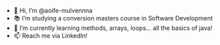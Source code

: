 - 👋 Hi, I’m @aoife-mulvennna
- 📚 I’m studying a conversion masters course in Software Development
- 🌱 I’m currently learning methods, arrays, loops... all the basics of java!
- 📫 Reach me via LinkedIn!

<!---
aoife-mulvennna/aoife-mulvennna is a ✨ special ✨ repository because its `README.md` (this file) appears on your GitHub profile.
You can click the Preview link to take a look at your changes.
--->
